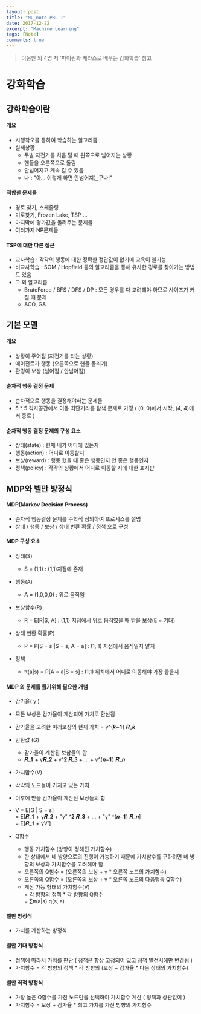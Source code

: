 ```yaml
---
layout: post
title: "ML_note #RL-1"
date: 2017-12-22
excerpt: "Machine Learning"
tags: [Note]
comments: true
---
```

> 이웅원 외 4명 저 '파이썬과 케라스로 배우는 강화학습' 참고
# 강화학습

## 강화학습이란
#### 개요
- 시행착오를 통하여 학습하는 알고리즘
- 실제상황
  - 두발 자전거를 처음 탈 때 왼쪽으로 넘어지는 상황
  - 핸들을 오른쪽으로 돌림
  - 안넘어지고 계속 갈 수 있음
  - 나 : "아... 이렇게 하면 안넘어지는구나!"

#### 적합한 문제들
-  경로 찾기, 스케줄링
  -  미로찾기, Frozen Lake, TSP …
  -  마지막에 평가값을 돌려주는 문제들
  -  여러가지 NP문제들

#### TSP에 대한 다른 접근
- 교사학습 : 각각의 행동에 대한 정확한 정답값이 없기에 교육이 불가능
- 비교사학습 : SOM / Hopfield 등의 알고리즘을 통해 유사한 경로를 찾아가는 방법도 있음
- 그 외 알고리즘
  - BruteForce / BFS / DFS / DP : 모든 경우를 다 고려해야 하므로 사이즈가 커질 때 문제
  - ACO, GA

## 기본 모델
#### 개요
- 상황이 주어짐 (자전거를 타는 상황)
- 에이전트가 행동 (오른쪽으로 핸들 돌리기)
- 환경이 보상 (넘어짐 / 안넘어짐)

#### 순차적 행동 결정 문제
-  순차적으로 행동을 결정해야하는 문제들
-  5 * 5 격자공간에서 이동 최단거리를 탐색 문제로 가정
( (0, 0)에서 시작, (4, 4)에서 종료 )

#### 순차적 행동 결정 문제의 구성 요소
- 상태(state) : 현재 내가 어디에 있는지
- 행동(action) : 어디로 이동할지
- 보상(reward) : 행동 했을 때 좋은 행동인지 안 좋은 행동인지
- 정책(policy) : 각각의 상황에서 어디로 이동할 지에 대한 표지판

## MDP와 벨만 방정식
#### MDP(Markov Decision Process)
- 순차적 행동결정 문제를 수학적 정의하여 프로세스를 설명
- 상태 / 행동 / 보상 / 상태 변환 확률 / 정책 으로 구성

#### MDP 구성 요소
- 상태(S)
  - S = (1,1) : (1,1)지점에 존재


- 행동(A)
  - A = (1,0,0,0) : 위로 움직임


- 보상함수(R)
  - R = E[R|S, A] : (1,1) 지점에서 위로 움직였을 때 받을 보상(E = 기대)


- 상태 변환 확률(P)
  - P = P[S = s'|S = s, A = a] : (1, 1) 지점에서 움직일지 말지


- 정책
  - π(a|s) = P[A = a|S = s] : (1,1) 위치에서 어디로 이동해야 가장 좋을지

#### MDP 외 문제를 풀기위해 필요한 개념
-  감가율( γ )
  -  모든 보상은 감가율이 계산되어 가치로 환산됨
  -  감가율을 고려한 미래보상의 현재 가치 = γ^(𝒌−𝟏) 𝑹_𝒌


- 반환값 (G)
  -  감가율이 계산된 보삼들의 합
  -  𝑹_𝟏  + γ𝑹_𝟐 + γ^𝟐 𝑹_𝟑 + … + γ^(𝒏−𝟏) 𝑹_𝒏


-  가치함수(V)
  -  각각의 노드들이 가지고 있는 가치
  -  이후에 받을 감가율이 계산된 보상들의 합
  -  V 	=  E[G | S = s] <br>
  =  E[𝑹_𝟏  + γ𝑹_𝟐 + "γ" ^𝟐 𝑹_𝟑   + … + "γ" ^(𝒏−𝟏) 𝑹_𝒏]<br>
  =   E[𝑹_𝟏 + γV’]


- Q함수
    -  행동 가치함수 (방향이 정해진 가치함수)
    - 한 상태에서 네 방향으로의 진행이 가능하기 때문에 가치함수를 구하려면 네 방향의 보상과 가치함수를 고려해야 함
    - 오른쪽의 Q함수 = (오른쪽의 보상 + γ * 오른쪽 노드의 가치함수)
    - 오른쪽의 Q함수 = (오른쪽의 보상 + γ * 오른쪽 노드의 다음행동 Q함수)
    - 계산 가능 형태의 가치함수(V)<br>
  	= 각 방향의 정책 * 각 방향의 Q함수 <br>
  	=  ∑π(a|s) q(s, a)

#### 벨만 방정식
- 가치를 계산하는 방정식

#### 벨만 기대 방정식
- 정책에 따라서 가치를 판단 ( 정책은 항상 고정되어 있고 정책 발전시에만 변경됨 )
- 가치함수 = 각 방향의 정책 * 각 방향의 (보상 + 감가율 * 다음 상태의 가치함수)

#### 벨만 최적 방정식
- 가장 높은 Q함수를 가진 노드만을 선택하여 가치함수 계산 ( 정책과 상관없이 )
- 가치함수 = 보상 + 감가율 * 최고 가치를 가진 방향의 가치함수
